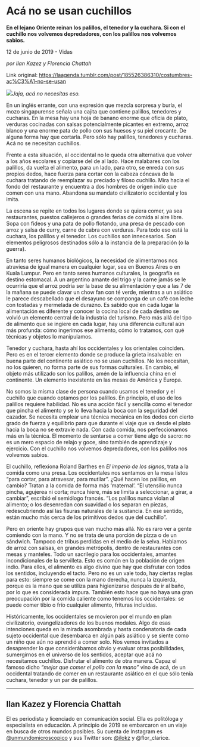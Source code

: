 # Acá no se usan cuchillos

**En el lejano Oriente reinan los palillos, el tenedor y la cuchara. Si con el cuchillo nos volvemos depredadores, con los palillos nos volvemos sabios.**

12 de junio de 2019 - Vidas

_por Ilan Kazez  y Florencia Chattah_

Link original: https://laagenda.tumblr.com/post/185526386310/costumbres-ac%C3%A1-no-se-usan

![](https://64.media.tumblr.com/afde6cb72efdeaf31bd479cd7b79ef58/4588e4f59acb4276-cd/s500x750/ab1ba6905cb3ca0ae5dc305e5df7742a0ea4aeb2.jpg)*Jaja, acá no necesitas eso.*

En un inglés errante, con una expresión que mezcla sorpresa y burla, el mozo singapurense señala una cajita que contiene palillos, tenedores y cucharas. En la mesa hay una hoja de banano enorme que oficia de plato, verduras cocinadas con salsas potencialmente picantes en extremo, arroz blanco y una enorme pata de pollo con sus huesos y su piel crocante. De alguna forma hay que cortarla. Pero sólo hay palillos, tenedores y cucharas. Acá no se necesitan cuchillos. 

Frente a esta situación, al occidental no le queda otra alternativa que volver a los años escolares y copiarse del de al lado. Hace malabares con los palillos, da vuelta el alimento, para un lado, para otro, se enreda con sus propios dedos, hace fuerza para cortar con la cabeza cóncava de la cuchara tratando de reemplazar su preciado y filoso cuchillo. Mira hacia el fondo del restaurante y encuentra a dos hombres de origen indio que comen con una mano. Abandona su mandato civilizatorio occidental y los imita.

La escena se repite en todos los lugares donde se quiera comer, ya sea restaurantes, puestos callejeros o grandes ferias de comida al aire libre. Sopa con fideos y una pata de pollo flotando, una presa de pescado con arroz y salsa de curry, carne de cabra con verduras. Para todo eso está la cuchara, los palillos y el tenedor. Los cuchillos son innecesarios. Son elementos peligrosos destinados sólo a la instancia de la preparación (o la guerra).

En tanto seres humanos biológicos, la necesidad de alimentarnos nos atraviesa de igual manera en cualquier lugar, sea en Buenos Aires o en Kuala Lumpur. Pero en tanto seres humanos culturales, la geografía es destino estomacal. A un argentino amante del trigo y la carne jamás se le ocurriría que el arroz podría ser la base de su alimentación y que a las 7 de la mañana se puede clavar un chow fan con té verde, mientras a un asiático le parece descabellado que el desayuno se componga de un café con leche con tostadas y mermelada de durazno. Es sabido que en cada lugar la alimentación es diferente y conocer la cocina local de cada destino se volvió un elemento central de la industria del turismo. Pero más allá del tipo de alimento que se ingiere en cada lugar, hay una diferencia cultural aún más profunda: cómo ingerimos ese alimento, cómo lo tratamos, con qué técnicas y objetos lo manipulamos.

Tenedor y cuchara, hasta ahí los occidentales y los orientales coinciden. Pero es en el tercer elemento donde se produce la grieta insalvable: en buena parte del continente asiático no se usan cuchillos. No los necesitan, no los quieren, no forma parte de sus formas culturales. En cambio, el objeto más utilizado son los palillos, amén de la influencia china en el continente. Un elemento inexistente en las mesas de América y Europa.

No somos la misma clase de persona cuando usamos el tenedor y el cuchillo que cuando optamos por los palillos. En principio, el uso de los palillos requiere habilidad. No es una acción fácil y sencilla como el tenedor que pincha el alimento y se lo lleva hacia la boca con la seguridad del cazador. Se necesita emplear una técnica mecánica en los dedos con cierto grado de fuerza y equilibrio para que durante el viaje que va desde el plato hacia la boca no se extravíe nada. Con cada comida, nos perfeccionamos más en la técnica. El momento de sentarse a comer tiene algo de sacro: no es un mero espacio de relajo y goce, sino también de aprendizaje y ejercicio. Con el cuchillo nos volvemos depredadores, con los palillos nos volvemos sabios.

El cuchillo, reflexiona Roland Barthes en *El imperio de los signos*, trata a la comida como una presa. Los occidentales nos sentamos en la mesa listos “para cortar, para atravesar, para mutilar”. ¿Qué hacen los palillos, en cambio? Tratan a la comida de forma más ‘maternal’. “El utensilio nunca pincha, agujerea ni corta; nunca hiere, más se limita a seleccionar, a girar, a cambiar”, escribió el semiólogo francés. “Los palillos nunca violan al alimento; o los desenredan con suavidad o los separan en piezas, redescubriendo así las fisuras naturales de la sustancia. En ese sentido, están mucho más cerca de los primitivos dedos que del cuchillo”.

Pero en oriente hay grupos que van mucho más allá. No es raro ver a gente comiendo con la mano. Y no se trata de una porción de pizza o de un sándwich. Tampoco de tribus perdidas en el medio de la selva. Hablamos de arroz con salsas, en grandes metrópolis, dentro de restaurantes con mesas y manteles. Todo un sacrilegio para los occidentales, amantes incondicionales de la servilleta. Esto es común en la población de origen indio. Para ellos, el alimento es algo divino que hay que disfrutar con todos los sentidos, incluyendo el tacto. Pero no es un vale todo, hay ciertas reglas para esto: siempre se come con la mano derecha, nunca la izquierda, porque es la mano que se utiliza para higienizarse después de ir al baño, por lo que es considerada impura. También esto hace que no haya una gran preocupación por la comida caliente como tenemos los occidentales: se puede comer tibio o frío cualquier alimento, frituras incluidas.

Históricamente, los occidentales se movieron por el mundo en plan civilizatorio, evangelizadores de los buenos modales. Algo de esas intenciones queda en la mirada asombrada y hasta condenatoria de cada sujeto occidental que desembarca en algún país asiático y se siente como un niño que aún no aprendió a comer solo. Nos vemos invitados a desaprender lo que considerábamos obvio y evaluar otras posibilidades, sumergirnos en el universo de los sentidos, aceptar que acá no necesitamos cuchillos. Disfrutar el alimento de otra manera. Capaz el famoso dicho *“mejor que comer el pollo con la mano”* vino de acá, de un occidental tratando de comer en un restaurante asiático en el que sólo tenía cuchara, tenedor y un par de palillos.

  




---

Ilan Kazez y Florencia Chattah
------------------------------

 El es periodista y licenciado en comunicación social. Ella es politóloga y especialista en educación. A principio de 2019 se embarcaron en un viaje en busca de otros mundos posibles. Su cuenta de Instagram es [@unmundomicroscopico](https://www.instagram.com/unmundomicroscopico/) y sus Twitter son: [@ilokz](https://twitter.com/ilokz?lang=es) y @flor\_clarice. 

